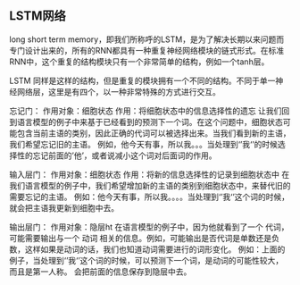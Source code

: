 ## LSTM网络

long short term memory，即我们所称呼的LSTM，是为了解决长期以来问题而专门设计出来的，所有的RNN都具有一种重复神经网络模块的链式形式。在标准RNN中，这个重复的结构模块只有一个非常简单的结构，例如一个tanh层。

LSTM 同样是这样的结构，但是重复的模块拥有一个不同的结构。不同于单一神经网络层，这里是有四个，以一种非常特殊的方式进行交互。

忘记门：
作用对象：细胞状态
作用：将细胞状态中的信息选择性的遗忘
让我们回到语言模型的例子中来基于已经看到的预测下一个词。在这个问题中，细胞状态可能包含当前主语的类别，因此正确的代词可以被选择出来。当我们看到新的主语，我们希望忘记旧的主语。
例如，他今天有事，所以我。。。当处理到‘’我‘’的时候选择性的忘记前面的’他’，或者说减小这个词对后面词的作用。

输入层门：
作用对象：细胞状态
作用：将新的信息选择性的记录到细胞状态中
在我们语言模型的例子中，我们希望增加新的主语的类别到细胞状态中，来替代旧的需要忘记的主语。
例如：他今天有事，所以我。。。。当处理到‘’我‘’这个词的时候，就会把主语我更新到细胞中去。

输出层门：
作用对象：隐层ht
在语言模型的例子中，因为他就看到了一个 代词，可能需要输出与一个 动词 相关的信息。例如，可能输出是否代词是单数还是负数，这样如果是动词的话，我们也知道动词需要进行的词形变化。
例如：上面的例子，当处理到‘’我‘’这个词的时候，可以预测下一个词，是动词的可能性较大，而且是第一人称。
会把前面的信息保存到隐层中去。